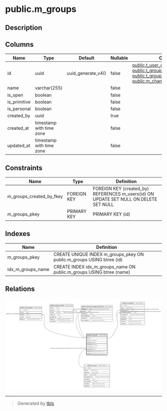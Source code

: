 # public.m_groups

## Description

## Columns

| Name | Type | Default | Nullable | Children | Parents | Comment |
| ---- | ---- | ------- | -------- | -------- | ------- | ------- |
| id | uuid | uuid_generate_v4() | false | [public.t_user_group](public.t_user_group.md) [public.t_group_invites](public.t_group_invites.md) [public.t_group_storage_permission](public.t_group_storage_permission.md) [public.m_channels](public.m_channels.md) |  |  |
| name | varchar(255) |  | false |  |  |  |
| is_open | boolean |  | false |  |  |  |
| is_primitive | boolean |  | false |  |  |  |
| is_personal | boolean |  | false |  |  |  |
| created_by | uuid |  | true |  | [public.m_users](public.m_users.md) |  |
| created_at | timestamp with time zone |  | false |  |  |  |
| updated_at | timestamp with time zone |  | false |  |  |  |

## Constraints

| Name | Type | Definition |
| ---- | ---- | ---------- |
| m_groups_created_by_fkey | FOREIGN KEY | FOREIGN KEY (created_by) REFERENCES m_users(id) ON UPDATE SET NULL ON DELETE SET NULL |
| m_groups_pkey | PRIMARY KEY | PRIMARY KEY (id) |

## Indexes

| Name | Definition |
| ---- | ---------- |
| m_groups_pkey | CREATE UNIQUE INDEX m_groups_pkey ON public.m_groups USING btree (id) |
| idx_m_groups_name | CREATE INDEX idx_m_groups_name ON public.m_groups USING btree (name) |

## Relations

![er](public.m_groups.svg)

---

> Generated by [tbls](https://github.com/k1LoW/tbls)
